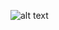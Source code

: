 ![alt text](https://lh4.googleusercontent.com/-BHb2d4-0XMs/TX-fwrlqIPI/AAAAAAAAA4o/MVzeCZb6E7Q/s1600/Ponyo+GIF.gif)
